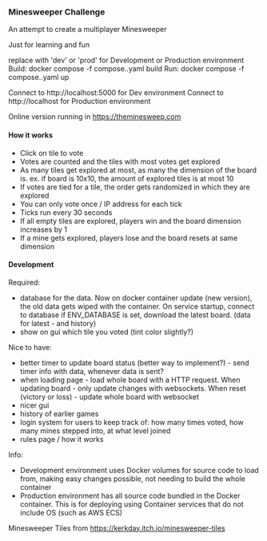 ### Minesweeper Challenge ###
An attempt to create a multiplayer Minesweeper

Just for learning and fun

replace <ENV> with 'dev' or 'prod' for Development or Production environment
Build: docker compose -f compose.<ENV>.yaml build
Run: docker compose -f compose.<ENV>.yaml up

Connect to http://localhost:5000 for Dev environment
Connect to http://localhost for Production environment


Online version running in https://theminesweep.com


#### How it works ####
- Click on tile to vote
- Votes are counted and the tiles with most votes get explored
- As many tiles get explored at most, as many the dimension of the board is. ex. if board is 10x10, the amount of explored tiles is at most 10
- If votes are tied for a tile, the order gets randomized in which they are explored
- You can only vote once / IP address for each tick
- Ticks run every 30 seconds
- If all empty tiles are explored, players win and the board dimension increases by 1
- If a mine gets explored, players lose and the board resets at same dimension


#### Development ####
Required:
- database for the data. Now on docker container update (new version), the old data gets wiped with the container. On service startup, connect to database if ENV_DATABASE is set, download the latest board. (data for latest - and history)
- show on gui which tile you voted (tint color slightly?)

Nice to have:
- better timer to update board status (better way to implement?) - send timer info with data, whenever data is sent?
- when loading page - load whole board with a HTTP request. When updating board - only update changes with websockets. When reset (victory or loss) - update whole board with websocket
- nicer gui
- history of earlier games
- login system for users to keep track of: how many times voted, how many mines stepped into, at what level joined
- rules page / how it works

Info:
- Development environment uses Docker volumes for source code to load from, making easy changes possible, not needing to build the whole container
- Production environment has all source code bundled in the Docker container. This is for deploying using Container services that do not include OS (such as AWS ECS)

Minesweeper Tiles from https://kerkday.itch.io/minesweeper-tiles

